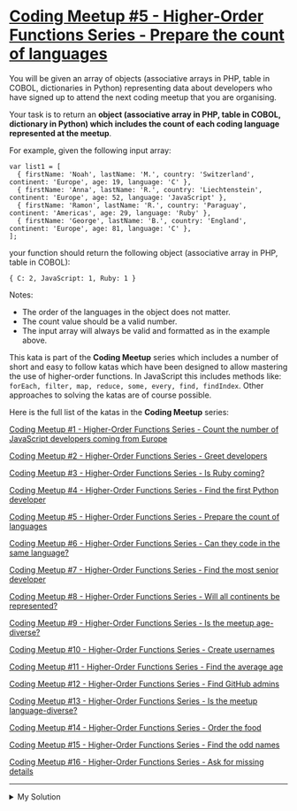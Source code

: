 # [Coding Meetup #5 - Higher-Order Functions Series - Prepare the count of languages](https://www.codewars.com/kata/5828713ed04efde70e000346)

You will be given an array of objects (associative arrays in PHP, table in COBOL, dictionaries in Python) representing
data about developers who have signed up to attend the next coding meetup that you are organising.

Your task is to return an **object (associative array in PHP, table in COBOL, dictionary in Python) which includes the
count of each coding language represented at the meetup**.

For example, given the following input array:

    var list1 = [
      { firstName: 'Noah', lastName: 'M.', country: 'Switzerland', continent: 'Europe', age: 19, language: 'C' },
      { firstName: 'Anna', lastName: 'R.', country: 'Liechtenstein', continent: 'Europe', age: 52, language: 'JavaScript' },
      { firstName: 'Ramon', lastName: 'R.', country: 'Paraguay', continent: 'Americas', age: 29, language: 'Ruby' },
      { firstName: 'George', lastName: 'B.', country: 'England', continent: 'Europe', age: 81, language: 'C' },
    ];

your function should return the following object (associative array in PHP, table in COBOL):

    { C: 2, JavaScript: 1, Ruby: 1 }

Notes:

- The order of the languages in the object does not matter.
- The count value should be a valid number.
- The input array will always be valid and formatted as in the example above.

This kata is part of the **Coding Meetup** series which includes a number of short and easy to follow katas which have
been designed to allow mastering the use of higher-order functions. In JavaScript this includes methods like:
`forEach, filter, map, reduce, some, every, find, findIndex`. Other approaches to solving the katas are of course
possible.

Here is the full list of the katas in the **Coding Meetup** series:

[Coding Meetup #1 - Higher-Order Functions Series - Count the number of JavaScript developers coming from Europe](http://www.codewars.com/kata/coding-meetup-number-1-higher-order-functions-series-count-the-number-of-javascript-developers-coming-from-europe)

[Coding Meetup #2 - Higher-Order Functions Series - Greet developers](https://www.codewars.com/kata/coding-meetup-number-2-higher-order-functions-series-greet-developers)

[Coding Meetup #3 - Higher-Order Functions Series - Is Ruby coming?](https://www.codewars.com/kata/coding-meetup-number-3-higher-order-functions-series-is-ruby-coming)

[Coding Meetup #4 - Higher-Order Functions Series - Find the first Python developer](https://www.codewars.com/kata/coding-meetup-number-4-higher-order-functions-series-find-the-first-python-developer)

[Coding Meetup #5 - Higher-Order Functions Series - Prepare the count of languages](https://www.codewars.com/kata/coding-meetup-number-5-higher-order-functions-series-prepare-the-count-of-languages)

[Coding Meetup #6 - Higher-Order Functions Series - Can they code in the same language?](https://www.codewars.com/kata/coding-meetup-number-6-higher-order-functions-series-can-they-code-in-the-same-language)

[Coding Meetup #7 - Higher-Order Functions Series - Find the most senior developer](http://www.codewars.com/kata/coding-meetup-number-7-higher-order-functions-series-find-the-most-senior-developer)

[Coding Meetup #8 - Higher-Order Functions Series - Will all continents be represented?](https://www.codewars.com/kata/coding-meetup-number-8-higher-order-functions-series-will-all-continents-be-represented)

[Coding Meetup #9 - Higher-Order Functions Series - Is the meetup age-diverse?](https://www.codewars.com/kata/coding-meetup-number-9-higher-order-functions-series-is-the-meetup-age-diverse)

[Coding Meetup #10 - Higher-Order Functions Series - Create usernames](https://www.codewars.com/kata/coding-meetup-number-10-higher-order-functions-series-create-usernames)

[Coding Meetup #11 - Higher-Order Functions Series - Find the average age](https://www.codewars.com/kata/coding-meetup-number-11-higher-order-functions-series-find-the-average-age)

[Coding Meetup #12 - Higher-Order Functions Series - Find GitHub admins](https://www.codewars.com/kata/coding-meetup-number-12-higher-order-functions-series-find-github-admins)

[Coding Meetup #13 - Higher-Order Functions Series - Is the meetup language-diverse?](https://www.codewars.com/kata/coding-meetup-number-13-higher-order-functions-series-is-the-meetup-language-diverse)

[Coding Meetup #14 - Higher-Order Functions Series - Order the food](https://www.codewars.com/kata/coding-meetup-number-14-higher-order-functions-series-order-the-food)

[Coding Meetup #15 - Higher-Order Functions Series - Find the odd names](https://www.codewars.com/kata/coding-meetup-number-15-higher-order-functions-series-find-the-odd-names)

[Coding Meetup #16 - Higher-Order Functions Series - Ask for missing details](https://www.codewars.com/kata/coding-meetup-number-16-higher-order-functions-series-ask-for-missing-details)

---

<details><summary>My Solution</summary>

```js
function countLanguages(list) {
  const result = {}
  list.forEach(guest => {
    if (result[guest.language]) result[guest.language]++
    else result[guest.language] = 1
  })

  return result
}
```

</details>
